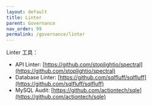 ```yaml
---
layout: default
title: Linter
parent: Governance
nav_order: 99
permalink: /governance/linter
---
```


Linter 工具：

- API Linter: [https://github.com/stoplightio/spectral](https://github.com/stoplightio/spectral)
- Database Linter: [https://github.com/sqlfluff/sqlfluff](https://github.com/sqlfluff/sqlfluff)
- MySQL Audit: [https://github.com/actiontech/sqle](https://github.com/actiontech/sqle)
